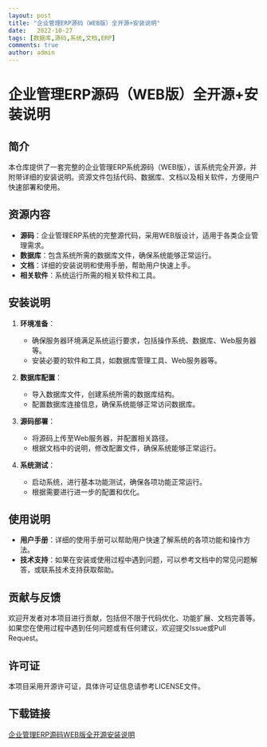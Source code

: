 ```yaml
---
layout: post
title: "企业管理ERP源码（WEB版）全开源+安装说明"
date:   2022-10-27
tags: [数据库,源码,系统,文档,ERP]
comments: true
author: admin
---
```

# 企业管理ERP源码（WEB版）全开源+安装说明

## 简介
本仓库提供了一套完整的企业管理ERP系统源码（WEB版），该系统完全开源，并附带详细的安装说明。资源文件包括代码、数据库、文档以及相关软件，方便用户快速部署和使用。

## 资源内容
- **源码**：企业管理ERP系统的完整源代码，采用WEB版设计，适用于各类企业管理需求。
- **数据库**：包含系统所需的数据库文件，确保系统能够正常运行。
- **文档**：详细的安装说明和使用手册，帮助用户快速上手。
- **相关软件**：系统运行所需的相关软件和工具。

## 安装说明
1. **环境准备**：
   - 确保服务器环境满足系统运行要求，包括操作系统、数据库、Web服务器等。
   - 安装必要的软件和工具，如数据库管理工具、Web服务器等。

2. **数据库配置**：
   - 导入数据库文件，创建系统所需的数据库结构。
   - 配置数据库连接信息，确保系统能够正常访问数据库。

3. **源码部署**：
   - 将源码上传至Web服务器，并配置相关路径。
   - 根据文档中的说明，修改配置文件，确保系统能够正常运行。

4. **系统测试**：
   - 启动系统，进行基本功能测试，确保各项功能正常运行。
   - 根据需要进行进一步的配置和优化。

## 使用说明
- **用户手册**：详细的使用手册可以帮助用户快速了解系统的各项功能和操作方法。
- **技术支持**：如果在安装或使用过程中遇到问题，可以参考文档中的常见问题解答，或联系技术支持获取帮助。

## 贡献与反馈
欢迎开发者对本项目进行贡献，包括但不限于代码优化、功能扩展、文档完善等。如果您在使用过程中遇到任何问题或有任何建议，欢迎提交Issue或Pull Request。

## 许可证
本项目采用开源许可证，具体许可证信息请参考LICENSE文件。

## 下载链接

[企业管理ERP源码WEB版全开源安装说明](https://pan.quark.cn/s/754e166c5112)